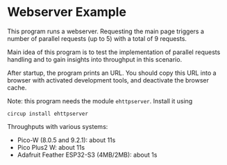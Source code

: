 Webserver Example
=================

This program runs a webserver. Requesting the main page triggers
a number of parallel requests (up to 5) with a total of 9 requests.

Main idea of this program is to test the implementation of
parallel requests handling and to gain insights into throughput
in this scenario.

After startup, the program prints an URL. You should copy this URL
into a browser with activated development tools, and deactivate
the browser cache.

Note: this program needs the module `ehttpserver`. Install it using

    circup install ehttpserver

Throughputs with various systems:

  - Pico-W (8.0.5 and 9.2.1): about 11s
  - Pico Plus2 W: about 11s
  - Adafruit Feather ESP32-S3 (4MB/2MB): about 1s
